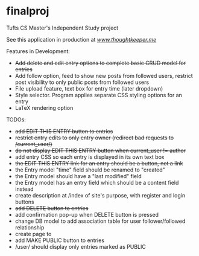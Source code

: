 # finalproj
Tufts CS Master's Independent Study project

See this application in production at *www.thoughtkeeper.me*

Features in Development:
* ~~Add delete and edit entry options to complete basic CRUD model for entries~~
* Add follow option, feed to show new posts from followed users, restrict post visibility to only public posts from followed users
* File upload feature, text box for entry time (later dropdown)
* Style selector. Program applies separate CSS styling options for an entry
* LaTeX rendering option

TODOs:
* ~~add EDIT THIS ENTRY button to entries~~
* ~~restrict entry edits to only entry owner (redirect bad requests to /current\_user/<username>)~~
* ~~do not display EDIT THIS ENTRY button when current\_user != author~~
* add entry CSS so each entry is displayed in its own text box
* ~~the EDIT THIS ENTRY link for an entry should be a button, not a link~~
* the Entry model "time" field should be renamed to "created"
* the Entry model should have a "last modified" field
* the Entry model has an entry field which should be a content field instead
* create description at /index of site's purpose, with register and login buttons
* ~~add DELETE button to entries~~
* add confirmation pop-up when DELETE button is pressed
* change DB model to add association table for user follower/followed relationship
* create page to 
* add MAKE PUBLIC button to entries
* /user/<username> should display only entries marked as PUBLIC

